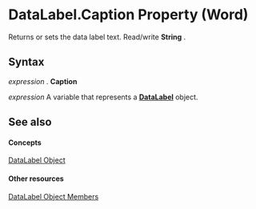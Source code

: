 
# DataLabel.Caption Property (Word)

Returns or sets the data label text. Read/write  **String** .


## Syntax

 _expression_ . **Caption**

 _expression_ A variable that represents a **[DataLabel](b955596d-ac94-1e18-4e72-cdf090fc1f9e.md)** object.


## See also


#### Concepts


[DataLabel Object](b955596d-ac94-1e18-4e72-cdf090fc1f9e.md)
#### Other resources


[DataLabel Object Members](91b7aae6-c3ab-56f6-1757-11b15bc9ec03.md)
